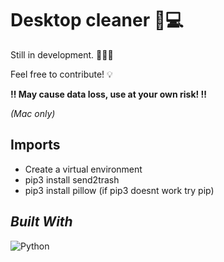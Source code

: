 # Desktop cleaner 🧹💻

Still in development. 👷🏾‍♀️

Feel free to contribute! 💡

**‼️ May cause data loss, use at your own risk! ‼️**

*(Mac only)*

## Imports
- Create a virtual environment
- pip3 install send2trash 
- pip3 install pillow
(if pip3 doesnt work try pip)

## *Built With*
![Python](https://img.shields.io/badge/Python-3776AB?style=for-the-badge&logo=python&logoColor=white)  






